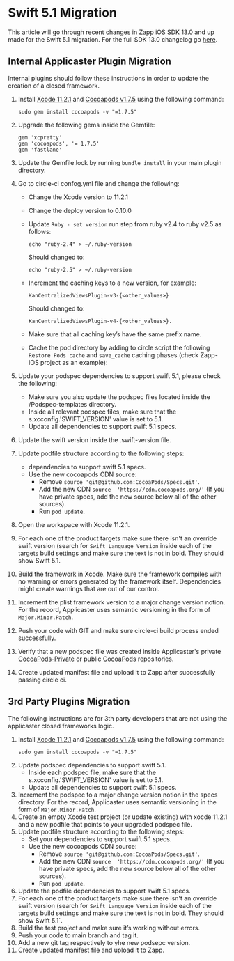 # Swift 5.1 Migration

This article will go through recent changes in Zapp iOS SDK 13.0 and up made for the Swift 5.1 migration. For the full SDK 13.0 changelog go [here](https://github.com/applicaster/Zapp-iOS/blob/development/CHANGELOG.md).


## Internal Applicaster Plugin Migration

Internal plugins should follow these instructions in order to update the creation of a closed framework.

1. Install [Xcode 11.2.1](https://developer.apple.com/download/more/) and [Cocoapods v1.7.5](https://github.com/CocoaPods/CocoaPods/releases) using the following command:
    ```
    sudo gem install cocoapods -v "=1.7.5"
    ```

2. Upgrade the following gems inside the Gemfile:
    ```
    gem 'xcpretty'
    gem 'cocoapods', '= 1.7.5'
    gem 'fastlane'
    ```

3. Update the Gemfile.lock by running `bundle install` in your main plugin directory.

4. Go to circle-ci confog.yml file and change the following:
    * Change the Xcode version to 11.2.1
    * Change the deploy version to 0.10.0
    * Update `Ruby - set version` run step from ruby v2.4 to ruby v2.5 as follows:
        ```
        echo "ruby-2.4" > ~/.ruby-version
        ```

        Should changed to:

        ```
        echo "ruby-2.5" > ~/.ruby-version
        ```
    * Increment the caching keys to a new version, for example: 
        ```
        KanCentralizedViewsPlugin-v3-{<other_values>} 
        ```
        Should changed to:
        
        ```
        KanCentralizedViewsPlugin-v4-{<other_values>}.
        ```
    * Make sure that all caching key’s have the same prefix name.
    * Cache the pod directory by adding to circle script the following `Restore Pods cache` and `save_cache` caching phases (check Zapp-iOS project as an example):
5. Update your podspec dependencies to support swift 5.1, please check the following:
    * Make sure you also update the podspec files located inside the /Podspec-templates directory.
    * Inside all relevant podspec files, make sure that the s.xcconfig.'SWIFT_VERSION' value is set to 5.1.
    * Update all dependencies to support swift 5.1 specs.
6. Update the swift version inside the .swift-version file.
7. Update podfile structure according to the following steps:
    * dependencies to support swift 5.1 specs.
    * Use the new cocoapods CDN source:
        * Remove `source 'git@github.com:CocoaPods/Specs.git'`.
        * Add the new CDN `source  'https://cdn.cocoapods.org/'` (If you have private specs, add the new source below all of the other sources).
        * Run `pod update`.
8. Open the workspace with Xcode 11.2.1.
9. For each one of the product targets make sure there isn't an override swift version (search for `Swift Language Version` inside each of the targets build settings and make sure the text is not in bold. They should show Swift 5.1.
10. Build the framework in Xcode. Make sure the framework compiles with no warning or errors generated by the framework itself. Dependencies might create warnings that are out of our control.
11. Increment the plist framework version to a major change version notion. For the record, Applicaster uses semantic versioning in the form of `Major.Minor.Patch`.
12. Push your code with GIT and make sure circle-ci build process ended successfully.
13. Verify that a new podspec file was created inside Applicaster's private [CocoaPods-Private](https://github.com/applicaster/CocoaPods-Private) or public [CocoaPods](https://github.com/applicaster/CocoaPods) repositories.
14. Create updated manifest file and upload it to Zapp after successfully passing circle ci.

## 3rd Party Plugins Migration

The following instructions are for 3th party developers that are not using the applicaster closed frameworks logic.

1. Install [Xcode 11.2.1](https://developer.apple.com/download/more/) and [Cocoapods v1.7.5](https://github.com/CocoaPods/CocoaPods/releases) using the following command:
    ```
    sudo gem install cocoapods -v "=1.7.5"
    ```
2. Update podspec dependencies to support swift 5.1.
    * Inside each podspec file, make sure that the s.xcconfig.'SWIFT_VERSION' value is set to 5.1.
    * Update all dependencies to support swift 5.1 specs.
3. Increment the podspec to a major change version notion in the specs directory. For the record, Applicaster uses semantic versioning in the form of `Major.Minor.Patch`.
4. Create an empty Xcode test project (or update existing) with xocde 11.2.1 and a new podfile that points to your upgraded podspec file.
5. Update podfile structure according to the following steps:
    * Set your dependencies to support swift 5.1 specs.
    * Use the new cocoapods CDN source:
        * Remove `source 'git@github.com:CocoaPods/Specs.git'`.
        * Add the new CDN `source  'https://cdn.cocoapods.org/'` (If you have private specs, add the new source below all of the other sources).
        * Run `pod update`.
6. Update the podfile dependencies to support swift 5.1 specs.
7. For each one of the product targets make sure there isn't an override swift version (search for `Swift Language Version` inside each of the targets build settings and make sure the text is not in bold. They should show Swift 5.1`.
8. Build the test project and make sure it’s working without errors.
9. Push your code to main branch and tag it.
10. Add a new git tag respectively to yhe new podsepc version.
11. Create updated manifest file and upload it to Zapp.
